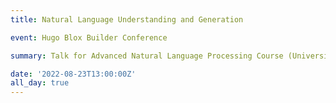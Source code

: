 ```yaml
---
title: Natural Language Understanding and Generation

event: Hugo Blox Builder Conference

summary: Talk for Advanced Natural Language Processing Course (University of Houston)

date: '2022-08-23T13:00:00Z'
all_day: true
---
```


<!-- ![png](output_1_0.png) -->